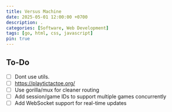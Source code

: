 ```yaml
---
title: Versus Machine
date: 2025-05-01 12:00:00 +0700
description: .
categories: [Software, Web Development]
tags: [go, html, css, javascript]
pin: true
---
```



## To-Do

- [ ] Dont use utils.
- [ ] https://playtictactoe.org/
- [ ] Use gorilla/mux for cleaner routing
- [ ] Add session/game IDs to support multiple games concurrently
- [ ] Add WebSocket support for real-time updates
